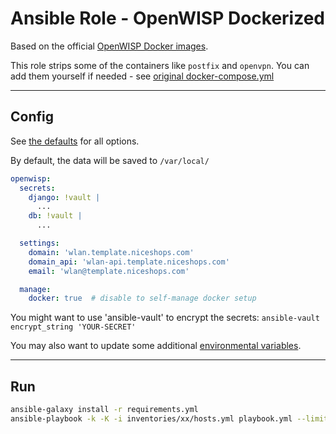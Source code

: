 # Ansible Role - OpenWISP Dockerized

Based on the official [OpenWISP Docker images](https://github.com/openwisp/docker-openwisp).

This role strips some of the containers like `postfix` and `openvpn`. You can add them yourself if needed - see [original docker-compose.yml](https://github.com/openwisp/docker-openwisp/blob/master/docker-compose.yml)

----

## Config

See [the defaults](https://github.com/NiceRath/ansible-openwisp-dockerized/blob/main/defaults/main.yml) for all options.

By default, the data will be saved to `/var/local/`

```yaml
openwisp:
  secrets:
    django: !vault |
      ...
    db: !vault |
      ...

  settings:
    domain: 'wlan.template.niceshops.com'
    domain_api: 'wlan-api.template.niceshops.com'
    email: 'wlan@template.niceshops.com'

  manage:
    docker: true  # disable to self-manage docker setup
```

You might want to use 'ansible-vault' to encrypt the secrets: `ansible-vault encrypt_string 'YOUR-SECRET'`

You may also want to update some additional [environmental variables](https://github.com/NiceRath/ansible-openwisp-dockerized/blob/main/templates/etc/openwisp/env.j2).

----

## Run

```bash
ansible-galaxy install -r requirements.yml
ansible-playbook -k -K -i inventories/xx/hosts.yml playbook.yml --limit wlan-srv -D
```
